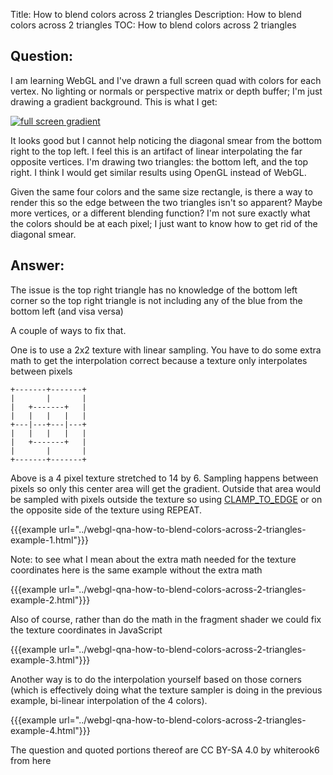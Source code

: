 Title: How to blend colors across 2 triangles
Description: How to blend colors across 2 triangles
TOC: How to blend colors across 2 triangles

## Question:

I am learning WebGL and I've drawn a full screen quad with colors for each vertex. No lighting or normals or perspective matrix or depth buffer; I'm just drawing a gradient background. This is what I get:

[![full screen gradient][1]][1]

It looks good but I cannot help noticing the diagonal smear from the bottom right to the top left. I feel this is an artifact of linear interpolating the far opposite vertices. I'm drawing two triangles: the bottom left, and the top right. I think I would get similar results using OpenGL instead of WebGL.

Given the same four colors and the same size rectangle, is there a way to render this so the edge between the two triangles isn't so apparent? Maybe more vertices, or a different blending function? I'm not sure exactly what the colors should be at each pixel; I just want to know how to get rid of the diagonal smear.


  [1]: https://i.stack.imgur.com/6oOgx.png

## Answer:

The issue is the top right triangle has no knowledge of the bottom left corner so the top right triangle is not including any of the blue from the bottom left (and visa versa)

A couple of ways to fix that. 

One is to use a 2x2 texture with linear sampling. You have to do some extra math to get the interpolation correct because a texture only interpolates between pixels

```
+-------+-------+
|       |       |
|   +-------+   |
|   |   |   |   |
+---|---+---|---+
|   |   |   |   |
|   +-------+   |
|       |       |
+-------+-------+
```

Above is a 4 pixel texture stretched to 14 by 6. Sampling happens between pixels so only this center area will get the gradient. Outside that area would be sampled with pixels outside the texture so using [CLAMP_TO_EDGE](https://webglfundamentals.org/webgl/lessons/webgl-3d-textures.html) or on the opposite side of the texture using REPEAT.

{{{example url="../webgl-qna-how-to-blend-colors-across-2-triangles-example-1.html"}}}

Note: to see what I mean about the extra math needed for the texture coordinates here is the same example without the extra math

{{{example url="../webgl-qna-how-to-blend-colors-across-2-triangles-example-2.html"}}}

Also of course, rather than do the math in the fragment shader we could fix the texture coordinates in JavaScript

{{{example url="../webgl-qna-how-to-blend-colors-across-2-triangles-example-3.html"}}}

Another way is to do the interpolation yourself based on those corners (which is effectively doing what the texture sampler is doing in the previous example, bi-linear interpolation of the 4 colors).

{{{example url="../webgl-qna-how-to-blend-colors-across-2-triangles-example-4.html"}}}



<div class="so">
  <div>The question and quoted portions thereof are 
    CC BY-SA 4.0 by
    <a data-href="https://stackoverflow.com/users/977524">whiterook6</a>
    from
    <a data-href="https://stackoverflow.com/questions/60212615">here</a>
  </div>
</div>
